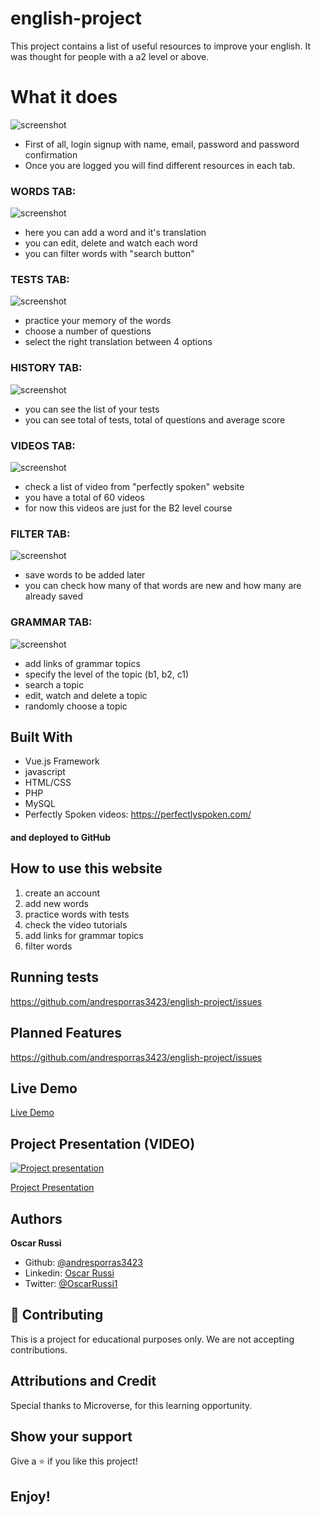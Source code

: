 # english-project

This project contains a list of useful resources to improve your english. It was thought for people with a a2 level or above.


# What it does
![screenshot](/images/screenshot.png)
- First of all, login signup with name, email, password and password confirmation
- Once you are logged you will find different resources in each tab. 
### WORDS TAB:
![screenshot](/images/words.png)
- here you can add a word and it's translation
- you can edit, delete and watch each word
- you can filter words with "search button"
### TESTS TAB:
![screenshot](/images/tests.png)
- practice your memory of the words
- choose a number of questions
- select the right translation between 4 options
### HISTORY TAB:
![screenshot](/images/history.png)
- you can see the list of your tests
- you can see total of tests, total of questions and average score
### VIDEOS TAB:
![screenshot](/images/videos.png)
- check a list of video from "perfectly spoken" website
- you have a total of 60 videos
- for now this videos are just for the B2 level course
### FILTER TAB:
![screenshot](/images/filter.png)
- save words to be added later
- you can check how many of that words are new and how many are already saved
### GRAMMAR TAB:
![screenshot](/images/grammar.png)
- add links of grammar topics
- specify the level of the topic (b1, b2, c1)
- search a topic
- edit, watch and delete a topic
- randomly choose a topic

## Built With

- Vue.js Framework
- javascript
- HTML/CSS
- PHP
- MySQL
- Perfectly Spoken videos: https://perfectlyspoken.com/

#### and deployed to GitHub

## How to use this website

1) create an account
2) add new words
3) practice words with tests
4) check the video tutorials
5) add links for grammar topics
6) filter words


## Running tests

https://github.com/andresporras3423/english-project/issues

## Planned Features

https://github.com/andresporras3423/english-project/issues

## Live Demo

[Live Demo](https://englishproject000.000webhostapp.com/ep/index.html)

## Project Presentation (VIDEO)

[![Project presentation](/images/video-screenshot.png)](https://www.loom.com/share/e7f505da9a984ff080700e31a5e11fd4)

[Project Presentation](https://www.loom.com/share/e7f505da9a984ff080700e31a5e11fd4)


## Authors

**Oscar Russi**
- Github: [@andresporras3423](https://github.com/andresporras3423/)
- Linkedin: [Oscar Russi](https://www.linkedin.com/in/oscar-andres-russi-porras/)
- Twitter: [@OscarRussi1](https://twitter.com/OscarRussi1)

## 🤝 Contributing

This is a project for educational purposes only. We are not accepting contributions.

## Attributions and Credit

Special thanks to Microverse, for this learning opportunity. 

## Show your support

Give a ⭐️ if you like this project!

## Enjoy!
